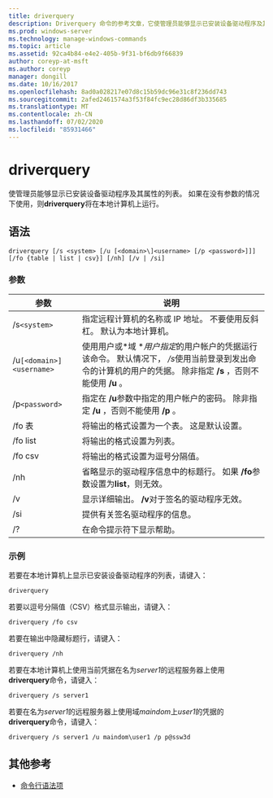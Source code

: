 ```yaml
---
title: driverquery
description: Driverquery 命令的参考文章，它使管理员能够显示已安装设备驱动程序及其属性的列表。
ms.prod: windows-server
ms.technology: manage-windows-commands
ms.topic: article
ms.assetid: 92ca4b84-e4e2-405b-9f31-bf6db9f66839
author: coreyp-at-msft
ms.author: coreyp
manager: dongill
ms.date: 10/16/2017
ms.openlocfilehash: 8ad0a028217e07d8c15b59dc96e31c8f236dd743
ms.sourcegitcommit: 2afed2461574a3f53f84fc9ec28d86df3b335685
ms.translationtype: MT
ms.contentlocale: zh-CN
ms.lasthandoff: 07/02/2020
ms.locfileid: "85931466"
---
```

# <a name="driverquery"></a>driverquery

使管理员能够显示已安装设备驱动程序及其属性的列表。 如果在没有参数的情况下使用，则**driverquery**将在本地计算机上运行。

## <a name="syntax"></a>语法

```
driverquery [/s <system> [/u [<domain>\]<username> [/p <password>]]] [/fo {table | list | csv}] [/nh] [/v | /si]
```

### <a name="parameters"></a>参数

| 参数 | 说明 |
| --------- |------------ |
| /s`<system>` | 指定远程计算机的名称或 IP 地址。 不要使用反斜杠。 默认为本地计算机。 |
| /u`[<domain>]<username>` | 使用用户或*域 \**用户指定*的用户帐户的凭据运行该命令。 默认情况下， */s*使用当前登录到发出命令的计算机的用户的凭据。 除非指定 **/s** ，否则不能使用 **/u** 。 |
| /p`<password>` | 指定在 **/u**参数中指定的用户帐户的密码。 除非指定 **/u** ，否则不能使用 **/p** 。 |
| /fo 表 | 将输出的格式设置为一个表。 这是默认设置。 |
| /fo list | 将输出的格式设置为列表。 |
| /fo csv | 将输出的格式设置为逗号分隔值。 |
| /nh | 省略显示的驱动程序信息中的标题行。 如果 **/fo**参数设置为**list**，则无效。 |
| /v | 显示详细输出。 **/v**对于签名的驱动程序无效。 |
| /si | 提供有关签名驱动程序的信息。 |
| /? | 在命令提示符下显示帮助。 |

### <a name="examples"></a>示例

若要在本地计算机上显示已安装设备驱动程序的列表，请键入：

```
driverquery
```

若要以逗号分隔值（CSV）格式显示输出，请键入：

```
driverquery /fo csv
```

若要在输出中隐藏标题行，请键入：

```
driverquery /nh
```

若要在本地计算机上使用当前凭据在名为*server1*的远程服务器上使用**driverquery**命令，请键入：

```
driverquery /s server1
```

若要在名为*server1*的远程服务器上使用域*maindom*上*user1*的凭据的**driverquery**命令，请键入：

```
driverquery /s server1 /u maindom\user1 /p p@ssw3d
```

## <a name="additional-references"></a>其他参考

- [命令行语法项](command-line-syntax-key.md)